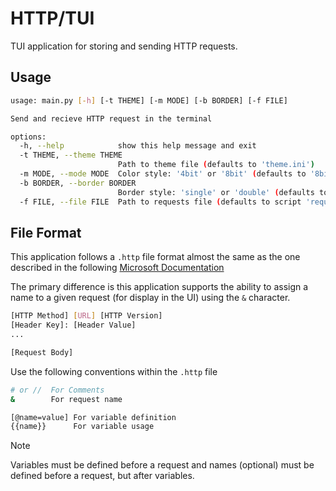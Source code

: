 # HTTP/TUI

TUI application for storing and sending HTTP requests.

## Usage

```sh
usage: main.py [-h] [-t THEME] [-m MODE] [-b BORDER] [-f FILE]

Send and recieve HTTP request in the terminal

options:
  -h, --help            show this help message and exit
  -t THEME, --theme THEME
                        Path to theme file (defaults to 'theme.ini')
  -m MODE, --mode MODE  Color style: '4bit' or '8bit' (defaults to '8bit')
  -b BORDER, --border BORDER
                        Border style: 'single' or 'double' (defaults to 'single')
  -f FILE, --file FILE  Path to requests file (defaults to script 'requests.http')
```

## File Format

This application follows a `.http` file format almost the same
as the one described in the following
[Microsoft Documentation](https://learn.microsoft.com/en-us/aspnet/core/test/http-files?view=aspnetcore-8.0)

The primary difference is this application supports the ability
to assign a name to a given request (for display in the UI)
using the `&` character.

```sh
[HTTP Method] [URL] [HTTP Version]
[Header Key]: [Header Value]
...

[Request Body]
```

Use the following conventions within the `.http` file
```sh
# or //  For Comments
&        For request name

[@name=value] For variable definition
{{name}}      For variable usage
```

>[!NOTE]
>Variables must be defined before a request
>and names (optional) must be defined before
> a request, but after variables.
